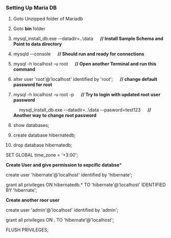 ### **Setting Up Maria DB**

1. Goto Unzipped folder of Mariadb

2. Goto **bin** folder

3. mysql_install_db.exe --datadir=..\data              &emsp; **// Install Sample Schema and Point to data directory**

4. mysqld --console                                    &emsp;	**// Should run and ready for connections**

5. mysql -h localhost -u root					 &emsp; 	**// Open another Terminal and run this command**

6. alter user 'root'@'localhost' identified by 'root';  	&emsp; **// change default password for root**

7. mysql -h localhost -u root -p                        &emsp; **// Try to login with updated root user password**

   &emsp; mysql_install_db.exe --datadir=..\data --pasword=test123	&emsp; **// Another way to change root password**

8. show databases;

9. create database hibernatedb;

10. drop database hibernatedb;


SET GLOBAL time_zone = '+3:00';

**Create User and give permission to sepcific databse***

create user 'hibernate'@'localhost' identified by 'hibernate';

grant  all privileges ON hibernatedb.* TO 'hibernate'@'localhost' IDENTIFIED BY 'hibernate';

**Create another roor user**

create user 'admin'@'localhost' identified by 'admin';

grant all privileges ON *.* TO 'hibernate'@'localhost';

FLUSH PRIVILEGES;
